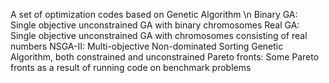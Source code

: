A set of optimization codes based on Genetic Algorithm
\n Binary GA: Single objective unconstrained GA with binary chromosomes
Real GA: Single objective unconstrained GA with chromosomes consisting of real numbers
NSGA-II: Multi-objective Non-dominated Sorting Genetic Algorithm, both constrained and unconstrained
Pareto fronts: Some Pareto fronts as a result of running code on benchmark problems
